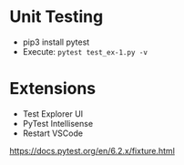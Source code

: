 # Unit Testing
- pip3 install pytest
- Execute: `pytest test_ex-1.py -v`

# Extensions
- Test Explorer UI 
- PyTest Intellisense
- Restart VSCode

https://docs.pytest.org/en/6.2.x/fixture.html
